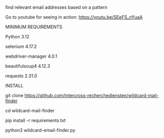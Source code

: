 find relevant email addresses based on a pattern

Go to youtube for seeing in action: 
https://youtu.be/SEeFS_nYuaA

MINIMUM REQUIREMENTS

Python 3.12

selenium 4.17.2

webdriver-manager 4.0.1

beautifulsoup4 4.12.3

requests 2.31.0

INSTALL

git clone https://github.com/intercross-recherchediensten/wildcard-mail-finder

cd wildcard-mail-finder

pip install -r requirements.txt 

python3 wildcard-email-finder.py
